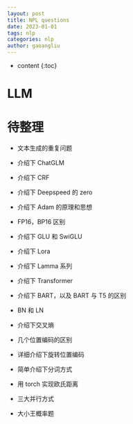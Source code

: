```yaml
---
layout: post
title: NPL questions
date: 2023-01-01
tags: nlp
categories: nlp
author: gaoangliu
---
```

* content
{:toc}


# LLM
# 待整理 
- 文本生成的重复问题
- 介绍下 ChatGLM



- 介绍下 CRF
- 介绍下 Deepspeed 的 zero
- 介绍下 Adam 的原理和思想
- FP16，BP16 区别
- 介绍下 GLU 和 SwiGLU
- 介绍下 Lora
- 介绍下 Lamma 系列
- 介绍下 Transformer
- 介绍下 BART，以及 BART 与 T5 的区别
- BN 和 LN
- 介绍下交叉熵
- 几个位置编码的区别
- 详细介绍下旋转位置编码
- 简单介绍下分词方式
- 用 torch 实现欧氏距离
- 三大并行方式
- 大小王概率题

